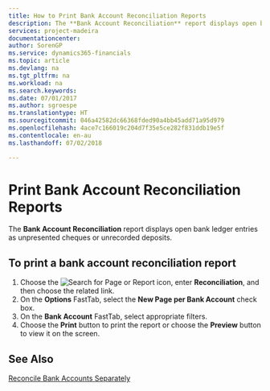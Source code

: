 ```yaml
---
title: How to Print Bank Account Reconciliation Reports
description: The **Bank Account Reconciliation** report displays open bank ledger entries as unpresented cheques or unrecorded deposits.
services: project-madeira
documentationcenter: 
author: SorenGP
ms.service: dynamics365-financials
ms.topic: article
ms.devlang: na
ms.tgt_pltfrm: na
ms.workload: na
ms.search.keywords: 
ms.date: 07/01/2017
ms.author: sgroespe
ms.translationtype: HT
ms.sourcegitcommit: 046a42582dc66368fded90a4bb45add71a95d979
ms.openlocfilehash: 4ace7c166019c204d7f35e5ce282f831ddb19e5f
ms.contentlocale: en-au
ms.lasthandoff: 07/02/2018

---
```

# <a name="print-bank-account-reconciliation-reports"></a>Print Bank Account Reconciliation Reports
The **Bank Account Reconciliation** report displays open bank ledger entries as unpresented cheques or unrecorded deposits.  

## <a name="to-print-a-bank-account-reconciliation-report"></a>To print a bank account reconciliation report  

1.  Choose the ![Search for Page or Report](../../media/ui-search/search_small.png "Search for Page or Report icon") icon, enter **Reconciliation**, and then choose the related link.  
2.  On the **Options** FastTab, select the **New Page per Bank Account** check box.  
3.  On the **Bank Account** FastTab, select appropriate filters.  
4.  Choose the **Print** button to print the report or choose the **Preview** button to view it on the screen.  

## <a name="see-also"></a>See Also  
[Reconcile Bank Accounts Separately](../../bank-how-reconcile-bank-accounts-separately.md)

